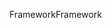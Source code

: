 <span data-ttu-id="e8e54-101">Framework</span><span class="sxs-lookup"><span data-stu-id="e8e54-101">Framework</span></span>